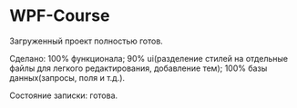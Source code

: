# WPF-Course
Загруженный проект полностью готов.

Сделано:
100% функционала;
90% ui(разделение стилей на отдельные файлы для легкого редактирования, добавление тем);
100% базы данных(запросы, поля и т.д.).

Состояние записки: готова.
